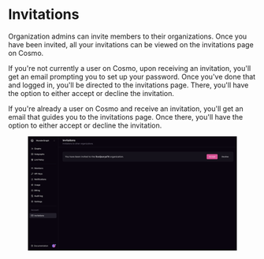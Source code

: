 # Invitations

Organization admins can invite members to their organizations. Once you have been invited, all your invitations can be viewed on the invitations page on Cosmo.

If you're not currently a user on Cosmo, upon receiving an invitation, you'll get an email prompting you to set up your password. Once you've done that and logged in, you'll be directed to the invitations page. There, you'll have the option to either accept or decline the invitation.

If you're already a user on Cosmo and receive an invitation, you'll get an email that guides you to the invitations page. Once there, you'll have the option to either accept or decline the invitation.

<figure><img src="../.gitbook/assets/image (106).png" alt=""><figcaption></figcaption></figure>
